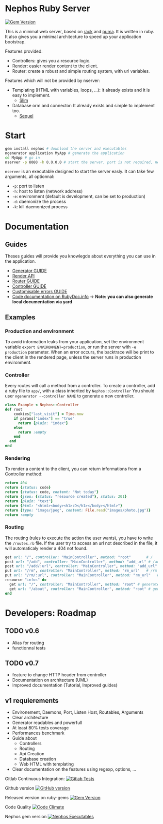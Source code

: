 # Nephos Ruby Server
[![Gem Version](https://badge.fury.io/rb/nephos-server.svg)](http://badge.fury.io/rb/nephos-server)

This is a minimal web server, based on [rack](https://github.com/rack/rack) and [puma](https://github.com/puma/puma).
It is written in ruby. It also gives you a minimal architecture
to speed up your application bootstrap.

Features provided:

- Controllers: gives you a resource logic.
- Render: easier render content to the client.
- Router: create a robust and simple routing system, with url variables.

Features which will not be provided by nserver:

- Templating (HTML with variables, loops, ...): It already exists and it is easy to implement.
  - [Slim](DOCUMENTATION/TEMPLATING/SLIM.md)
- Database orm and connector: It already exists and simple to implement too.
  - [Sequel](DOCUMENTATION/DATABASE/SEQUEL.md)

# Start
```sh
gem install nephos # download the server and executables
ngenerator application MyApp # generate the application
cd MyApp # go in
nserver -p 8080 -h 0.0.0.0 # start the server. port is not required, neither host
```

``nserver`` is an executable designed to start the server easly. It can take few arguments, all optionnal:

- ``-p``: port to listen
- ``-h``: host to listen (network address)
- ``-e``: environment (default is development, can be set to production)
- ``-d``: daemonize the process
- ``-k``: kill daemonized process


# Documentation

## Guides
Theses guides will provide you knowlegde about everything you can use in the application.

- [Generator GUIDE](DOCUMENTATION/GUIDE_GENERATOR.md)
- [Render API](DOCUMENTATION/API_RENDER.md)
- [Router GUIDE](DOCUMENTATION/GUIDE_ROUTER.md)
- [Controller GUIDE](DOCUMENTATION/GUIDE_CONTROLLER.md)
- [Customisable errors GUIDE](DOCUMENTATION/GUIDE_ERRORS.md)
- [Code documentation on RubyDoc.info](http://www.rubydoc.info/gems/nephos-server/toplevel) -> **Note: you can also generate local documentation via yard**

## Examples

### Production and environment
To avoid information leaks from your application, set the environment variable
``export ENVIRONMENT=production``, or run the server with ``-e production``
parameter. When an error occurs, the backtrace will be print to the client in
the rendered page, unless the server runs in production environment.

### Controller
Every routes will call a method from a controller.
To create a controller, add a ruby file to ``app/``, with a class inherited by ``Nephos::Controller``
You should user ``ngenerator --controller NAME`` to generate a new controller.

```ruby
class Example < Nephos::Controller
def root
    cookies["last_visit"] = Time.now
    if params["index"] == "true"
      return {plain: "index"}
    else
	  return :empty
	end
  end
end
```

### Rendering
To render a content to the client, you can return informations from a Controller method:

```ruby
return 404
return {status: code}
return {status: code, content: "Not today"}
return {json: {status: "resource created"}, status: 201}
return {plain: "text"}
return {html: "<html><body><h1>:D</h1></body></html>"}
return {type: "image/jpeg", content: File.read("images/photo.jpg")}
return :empty
```

### Routing
The routing (rules to execute the action the user wants), you have to write the ``/routes.rb`` file.
If the user try to access an url not described in the file, it will automaticaly render a 404 not found.

```ruby
get url: "/", controller: "MainController", method: "root"       # /
post url: "/add", controller: "MainController", method: "add_url" # /add
post url: "/add/:url", controller: "MainController", method: "add_url" # /add with parameter :url
put url: "/rm", controller: "MainController", method: "rm_url"   # /rm
put url: "/rm/:url", controller: "MainController", method: "rm_url"   # /rm with parameter :url
resource "infos" do
  get url: "/", controller: "MainController", method: "root" # generate /infos
  get url: "/about", controller: "MainController", method: "root" # generate /infos/about
end
```


# Developers: Roadmap

## TODO v0.6
- Alias for routing
- functionnal tests

## TODO v0.7
- feature to change HTTP header from controller
- Documentation on architecture (UML)
- Improved documentation (Tutorial, Improved guides)

## v1 requierements
- Environement, Daemons, Port, Listen Host, Routables, Arguments
- Clear architecture
- Generator readables and powerfull
- At least 80% tests coverage
- Performances benchmark
- Guide about
  - Controllers
  - Routing
  - Api Creation
  - Database creation
  - Web HTML with templating
- Clear documentation on the features using regexp, options, ...

Gitlab Continuous Integration:
[![Gitlab Tests](https://gitlab.com/ci/projects/8973/status.png?ref=master)](https://gitlab.com/ci/projects/8973?ref=master)

Github version
[![GitHub version](https://badge.fury.io/gh/pouleta%2FNephosRubyServer.svg)](http://badge.fury.io/gh/pouleta%2FNephosRubyServer)

Released version on ruby-gems
[![Gem Version](https://badge.fury.io/rb/nephos-server.svg)](http://badge.fury.io/rb/nephos-server)

Code Quality
[![Code Climate](https://codeclimate.com/github/pouleta/NephosRubyServer/badges/gpa.svg)](https://codeclimate.com/github/pouleta/NephosRubyServer)

Nephos gem version
[![Nephos Executables](https://badge.fury.io/rb/nephos.svg)](http://badge.fury.io/rb/nephos)
